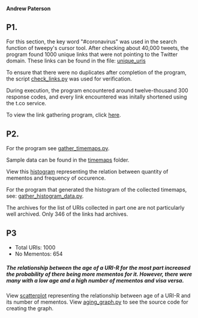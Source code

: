 

#### Andrew Paterson

## P1.

For this section, the key word "#coronavirus" was used in
the search function of tweepy's cursor tool. After checking about 
40,000 tweets, the program found 1000 unique links that were not pointing 
to the Twitter domain. These links can be found in the file: [unique_uris](output/unique_urls.txt)


To ensure that there were no duplicates after completion of the program, 
the script [check_links.py](src/check_links.py) was used for verification.

During execution, the program encountered around twelve-thousand 300 response codes, and every link encountered was initally shortened using the t.co service.

To view the link gathering program, click [here](src/unique_links.py).






## P2.
For the program see [gather_timemaps.py](src/gather_timemaps.py).

Sample data can be found in the [timemaps](output/timemaps) folder.

View this [histogram](output/graphs/histogram.png) representing the relation between quantity of mementos and frequency of occurence.

For the program that generated the histogram of the collected timemaps, see: [gather_histogram_data.py](src/gather_histogram_data.py).

The archives for the list of URIs collected in part one are not particularly well archived. Only 346 of the links had archives. 

## P3
* Total URIs: 1000 
* No Mementos: 654

##### The relationship between the age of a URI-R for the most part increased the probability of there being more mementos for it. However, there were many with a low age and a high number of mementos and visa versa. 

View [scatterplot](output/graphs/scatterplot.png) representing the relationship between age of a URI-R and its number of mementos.
View [aging_graph.py](src/aging_graph.py) to see the source code for creating the graph.
